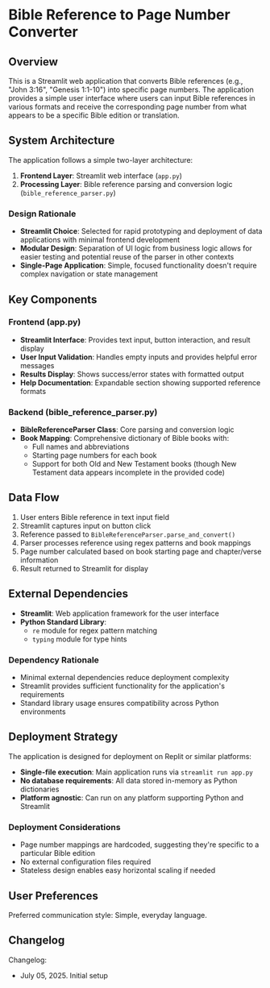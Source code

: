 # Bible Reference to Page Number Converter

## Overview

This is a Streamlit web application that converts Bible references (e.g., "John 3:16", "Genesis 1:1-10") into specific page numbers. The application provides a simple user interface where users can input Bible references in various formats and receive the corresponding page number from what appears to be a specific Bible edition or translation.

## System Architecture

The application follows a simple two-layer architecture:

1. **Frontend Layer**: Streamlit web interface (`app.py`)
2. **Processing Layer**: Bible reference parsing and conversion logic (`bible_reference_parser.py`)

### Design Rationale
- **Streamlit Choice**: Selected for rapid prototyping and deployment of data applications with minimal frontend development
- **Modular Design**: Separation of UI logic from business logic allows for easier testing and potential reuse of the parser in other contexts
- **Single-Page Application**: Simple, focused functionality doesn't require complex navigation or state management

## Key Components

### Frontend (app.py)
- **Streamlit Interface**: Provides text input, button interaction, and result display
- **User Input Validation**: Handles empty inputs and provides helpful error messages
- **Results Display**: Shows success/error states with formatted output
- **Help Documentation**: Expandable section showing supported reference formats

### Backend (bible_reference_parser.py)
- **BibleReferenceParser Class**: Core parsing and conversion logic
- **Book Mapping**: Comprehensive dictionary of Bible books with:
  - Full names and abbreviations
  - Starting page numbers for each book
  - Support for both Old and New Testament books (though New Testament data appears incomplete in the provided code)

## Data Flow

1. User enters Bible reference in text input field
2. Streamlit captures input on button click
3. Reference passed to `BibleReferenceParser.parse_and_convert()`
4. Parser processes reference using regex patterns and book mappings
5. Page number calculated based on book starting page and chapter/verse information
6. Result returned to Streamlit for display

## External Dependencies

- **Streamlit**: Web application framework for the user interface
- **Python Standard Library**: 
  - `re` module for regex pattern matching
  - `typing` module for type hints

### Dependency Rationale
- Minimal external dependencies reduce deployment complexity
- Streamlit provides sufficient functionality for the application's requirements
- Standard library usage ensures compatibility across Python environments

## Deployment Strategy

The application is designed for deployment on Replit or similar platforms:

- **Single-file execution**: Main application runs via `streamlit run app.py`
- **No database requirements**: All data stored in-memory as Python dictionaries
- **Platform agnostic**: Can run on any platform supporting Python and Streamlit

### Deployment Considerations
- Page number mappings are hardcoded, suggesting they're specific to a particular Bible edition
- No external configuration files required
- Stateless design enables easy horizontal scaling if needed

## User Preferences

Preferred communication style: Simple, everyday language.

## Changelog

Changelog:
- July 05, 2025. Initial setup